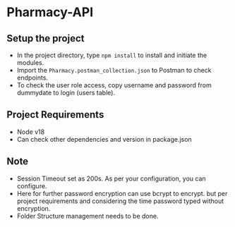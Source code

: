 # Pharmacy-API

## Setup the project
* In the project directory, type `npm install` to install and initiate the modules.
* Import the `Pharmacy.postman_collection.json` to Postman to check endpoints.
* To check the user role access, copy username and password from dummydate to login (users table).

## Project Requirements
* Node v18
* Can check other dependencies and version in package.json

## Note
* Session Timeout set as 200s. As per your configuration, you can configure.
* Here for further password encryption can use bcrypt to encrypt. but per project requirements and considering the time password typed without encryption.
* Folder Structure management needs to be done.
